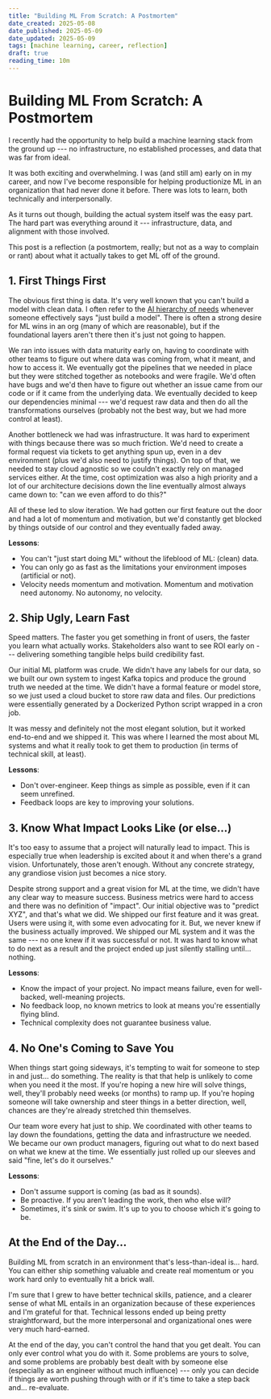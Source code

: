 ```yaml
---
title: "Building ML From Scratch: A Postmortem"
date_created: 2025-05-08
date_published: 2025-05-09
date_updated: 2025-05-09
tags: [machine learning, career, reflection]
draft: true
reading_time: 10m
---
```


# Building ML From Scratch: A Postmortem

I recently had the opportunity to help build a machine learning stack from the ground up --- no infrastructure, no established processes, and data that was far from ideal.

It was both exciting and overwhelming. I was (and still am) early on in my career, and now I've become responsible for helping productionize ML in an organization that had never done it before. There was lots to learn, both technically and interpersonally.

As it turns out though, building the actual system itself was the easy part. The hard part was everything around it --- infrastructure, data, and alignment with those involved.

This post is a reflection (a postmortem, really; but not as a way to complain or rant) about what it actually takes to get ML off of the ground.


## 1. First Things First

The obvious first thing is data. It's very well known that you can't build a model with clean data. I often refer to the [AI hierarchy of needs](https://hackernoon.com/the-ai-hierarchy-of-needs-18f111fcc007) whenever someone effectively says "just build a model". There is often a strong desire for ML wins in an org (many of which are reasonable), but if the foundational layers aren't there then it's just not going to happen.

We ran into issues with data maturity early on, having to coordinate with other teams to figure out where data was coming from, what it meant, and how to access it. We eventually got the pipelines that we needed in place but they were stitched together as notebooks and were fragile. We'd often have bugs and we'd then have to figure out whether an issue came from our code or if it came from the underlying data. We eventually decided to keep our dependencies minimal --- we'd request raw data and then do all the transformations ourselves (probably not the best way, but we had more control at least).

Another bottleneck we had was infrastructure. It was hard to experiment with things because there was so much friction. We'd need to create a formal request via tickets to get anything spun up, even in a dev environment (plus we'd also need to justify things). On top of that, we needed to stay cloud agnostic so we couldn't exactly rely on managed services either. At the time, cost optimization was also a high priority and a lot of our architecture decisions down the line eventually almost always came down to: "can we even afford to do this?"

All of these led to slow iteration. We had gotten our first feature out the door and had a lot of momentum and motivation, but we'd constantly get blocked by things outside of our control and they eventually faded away.

**Lessons**:
- You can't "just start doing ML" without the lifeblood of ML: (clean) data.
- You can only go as fast as the limitations your environment imposes (artificial or not).
- Velocity needs momentum and motivation. Momentum and motivation need autonomy. No autonomy, no velocity.


## 2. Ship Ugly, Learn Fast

Speed matters. The faster you get something in front of users, the faster you learn what actually works. Stakeholders also want to see ROI early on --- delivering something tangible helps build credibility fast.

Our initial ML platform was crude. We didn't have any labels for our data, so we built our own system to ingest Kafka topics and produce the ground truth we needed at the time. We didn't have a formal feature or model store, so we just used a cloud bucket to store raw data and files. Our predictions were essentially generated by a Dockerized Python script wrapped in a cron job.

It was messy and definitely not the most elegant solution, but it worked end-to-end and we shipped it. This was where I learned the most about ML systems and what it really took to get them to production (in terms of technical skill, at least).

**Lessons**:
- Don't over-engineer. Keep things as simple as possible, even if it can seem unrefined.
- Feedback loops are key to improving your solutions.


## 3. Know What Impact Looks Like (or else...)

It's too easy to assume that a project will naturally lead to impact. This is especially true when leadership is excited about it and when there's a grand vision. Unfortunately, those aren't enough. Without any concrete strategy, any grandiose vision just becomes a nice story.

Despite strong support and a great vision for ML at the time, we didn't have any clear way to measure success. Business metrics were hard to access and there was no definition of "impact". Our initial objective was to "predict XYZ", and that's what we did. We shipped our first feature and it was great. Users were using it, with some even advocating for it. But, we never knew if the business actually improved. We shipped our ML system and it was the same --- no one knew if it was successful or not. It was hard to know what to do next as a result and the project ended up just silently stalling until... nothing.

**Lessons**:
- Know the impact of your project. No impact means failure, even for well-backed, well-meaning projects.
- No feedback loop, no known metrics to look at means you're essentially flying blind.
- Technical complexity does not guarantee business value.


## 4. No One's Coming to Save You

When things start going sideways, it's tempting to wait for someone to step in and just... do something. The reality is that that help is unlikely to come when you need it the most. If you're hoping a new hire will solve things, well, they'll probably need weeks (or months) to ramp up. If you're hoping someone will take ownership and steer things in a better direction, well, chances are they're already stretched thin themselves.

Our team wore every hat just to ship. We coordinated with other teams to lay down the foundations, getting the data and infrastructure we needed. We became our own product managers, figuring out what to do next based on what we knew at the time. We essentially just rolled up our sleeves and said "fine, let's do it ourselves."

**Lessons**:
- Don't assume support is coming (as bad as it sounds).
- Be proactive. If you aren't leading the work, then who else will?
- Sometimes, it's sink or swim. It's up to you to choose which it's going to be.


## At the End of the Day...

Building ML from scratch in an environment that's less-than-ideal is... hard. You can either ship something valuable and create real momentum or you work hard only to eventually hit a brick wall.

I'm sure that I grew to have better technical skills, patience, and a clearer sense of what ML entails in an organization because of these experiences and I'm grateful for that. Technical lessons ended up being pretty straightforward, but the more interpersonal and organizational ones were very much hard-earned.

At the end of the day, you can't control the hand that you get dealt. You can only ever control what you do with it. Some problems are yours to solve, and some problems are probably best dealt with by someone else (especially as an engineer without much influence) --- only you can decide if things are worth pushing through with or if it's time to take a step back and... re-evaluate.
